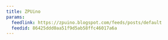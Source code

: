 ```yaml
---
title: ZPUino
params:
  feedlink: https://zpuino.blogspot.com/feeds/posts/default
  feedid: 86425ddd0aa51f9d5ab58ffc46017a6a
---
```

